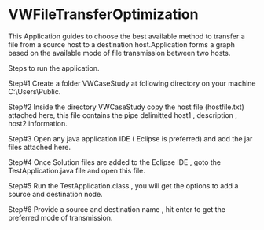 # VWFileTransferOptimization

This Application guides to choose the best available method to transfer a file from a source host to a destination host.Application forms a graph based on the available mode of file transmission between two hosts.

Steps to run the application.

Step#1 Create a folder VWCaseStudy at following directory on your machine C:\Users\Public\.

Step#2 Inside the directory VWCaseStudy copy the host file (hostfile.txt) attached here, this file contains the pipe delimitted host1 , description , host2 information.

Step#3 Open any java application IDE ( Eclipse is preferred) and add the jar files attached here.

Step#4 Once Solution files are added to the Eclipse IDE , goto the TestApplication.java file and open this file.

Step#5 Run the TestApplication.class , you will get the options to add a source and destination node. 

Step#6 Provide a source and destination name , hit enter to get the preferred mode of transmission.



